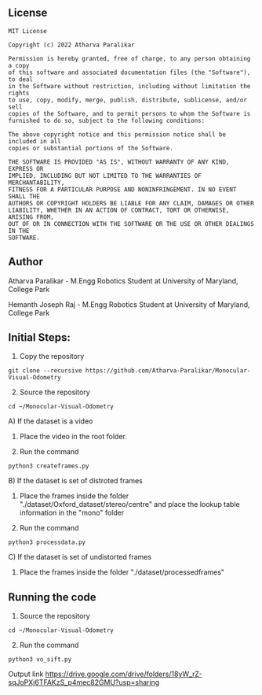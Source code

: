## License
```
MIT License

Copyright (c) 2022 Atharva Paralikar

Permission is hereby granted, free of charge, to any person obtaining a copy
of this software and associated documentation files (the "Software"), to deal
in the Software without restriction, including without limitation the rights
to use, copy, modify, merge, publish, distribute, sublicense, and/or sell
copies of the Software, and to permit persons to whom the Software is
furnished to do so, subject to the following conditions:

The above copyright notice and this permission notice shall be included in all
copies or substantial portions of the Software.

THE SOFTWARE IS PROVIDED "AS IS", WITHOUT WARRANTY OF ANY KIND, EXPRESS OR
IMPLIED, INCLUDING BUT NOT LIMITED TO THE WARRANTIES OF MERCHANTABILITY,
FITNESS FOR A PARTICULAR PURPOSE AND NONINFRINGEMENT. IN NO EVENT SHALL THE
AUTHORS OR COPYRIGHT HOLDERS BE LIABLE FOR ANY CLAIM, DAMAGES OR OTHER
LIABILITY, WHETHER IN AN ACTION OF CONTRACT, TORT OR OTHERWISE, ARISING FROM,
OUT OF OR IN CONNECTION WITH THE SOFTWARE OR THE USE OR OTHER DEALINGS IN THE
SOFTWARE.
```
## Author
Atharva Paralikar - M.Engg Robotics Student at University of Maryland, College Park

Hemanth Joseph Raj - M.Engg Robotics Student at University of Maryland, College Park
## Initial Steps:

1. Copy the repository
```
git clone --recursive https://github.com/Atharva-Paralikar/Monocular-Visual-Odometry
```
2. Source the repository 
```
cd ~/Monocular-Visual-Odometry
```

A) If the dataset is a video

1. Place the video in the root folder.

2. Run the command

```
python3 createframes.py
```
B) If the dataset is set of distroted frames

1. Place the frames inside the folder "./dataset/Oxford_dataset/stereo/centre"
and place the lookup table information in the "mono" folder

2. Run the command

```
python3 processdata.py
```

C) If the dataset is set of undistorted frames

1. Place the frames inside the folder "./dataset/processedframes"


## Running the code

1. Source the repository 
```
cd ~/Monocular-Visual-Odometry
```
2. Run the command

```
python3 vo_sift.py
```


Output link
https://drive.google.com/drive/folders/18yW_rZ-sqJoPXj6TFAKzS_p4mec82GMU?usp=sharing
